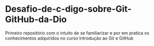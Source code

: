 # Desafio-de-c-digo-sobre-Git-GitHub-da-Dio
Primeiro repositório com o intuito de se familiarizar e por em pratica os conhecimentos adquiridos no curso Introdução ao Git e GitHub
